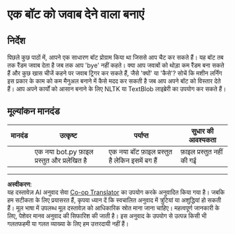 <!--
CO_OP_TRANSLATOR_METADATA:
{
  "original_hash": "2efc4c2aba5ed06c780c05539c492ae3",
  "translation_date": "2025-09-04T00:37:37+00:00",
  "source_file": "6-NLP/2-Tasks/assignment.md",
  "language_code": "hi"
}
-->
# एक बॉट को जवाब देने वाला बनाएं

## निर्देश

पिछले कुछ पाठों में, आपने एक साधारण बॉट प्रोग्राम किया था जिससे आप चैट कर सकते हैं। यह बॉट तब तक रैंडम जवाब देता है जब तक आप 'bye' नहीं कहते। क्या आप जवाबों को थोड़ा कम रैंडम बना सकते हैं और कुछ खास चीजें कहने पर जवाब ट्रिगर कर सकते हैं, जैसे 'क्यों' या 'कैसे'? सोचें कि मशीन लर्निंग इस प्रकार के काम को कम मैनुअल बनाने में कैसे मदद कर सकती है जब आप अपने बॉट को विस्तार देते हैं। आप अपने कार्यों को आसान बनाने के लिए NLTK या TextBlob लाइब्रेरी का उपयोग कर सकते हैं।

## मूल्यांकन मानदंड

| मानदंड | उत्कृष्ट                                     | पर्याप्त                                         | सुधार की आवश्यकता       |
| -------- | --------------------------------------------- | ------------------------------------------------ | ----------------------- |
|          | एक नया bot.py फ़ाइल प्रस्तुत और प्रलेखित है | एक नया बॉट फ़ाइल प्रस्तुत है लेकिन इसमें बग हैं | फ़ाइल प्रस्तुत नहीं की गई |

---

**अस्वीकरण**:  
यह दस्तावेज़ AI अनुवाद सेवा [Co-op Translator](https://github.com/Azure/co-op-translator) का उपयोग करके अनुवादित किया गया है। जबकि हम सटीकता के लिए प्रयासरत हैं, कृपया ध्यान दें कि स्वचालित अनुवाद में त्रुटियां या अशुद्धियां हो सकती हैं। मूल भाषा में उपलब्ध मूल दस्तावेज़ को आधिकारिक स्रोत माना जाना चाहिए। महत्वपूर्ण जानकारी के लिए, पेशेवर मानव अनुवाद की सिफारिश की जाती है। इस अनुवाद के उपयोग से उत्पन्न किसी भी गलतफहमी या गलत व्याख्या के लिए हम उत्तरदायी नहीं हैं।  